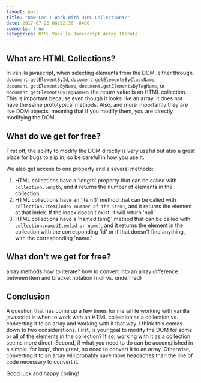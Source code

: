 ```yaml
---
layout: post
title: "How Can I Work With HTML Collections?"
date: 2017-07-20 08:52:36 -0400
comments: true
categories: HTML Vanilla Javascript Array Iterate
---
```


## What are HTML Collections?

In vanilla javascript, when selecting elements from the DOM, either through `document.getElementById`, `document.getElementsByClassName`, `document.getElementsByName`, `document.getElementsByTagName`, or `document.getElementsByTagNameNS` the return value is an HTML collection. This is important because even though it looks like an array, it does not have the same prototypical methods. Also, and more importantly they are live DOM objects, meaning that if you modify them, you are directly modifying the DOM.

## What do we get for free?

First off, the ability to modify the DOM directly is very useful but also a great place for bugs to slip in, so be careful in how you use it.

We also get access to one property and a several methods:
1. HTML collections have a 'length' property that can be called with `collection.length`, and it returns the number of elements in the collection.
2. HTML collections have an 'item()' method that can be called with `collection.item(index number of the item)`, and it returns the element at that index. If the index doesn't exist, it will return 'null'.
3. HTML collections have a 'namedItem()' method that can be called with `collection.namedItem(id or name)`, and it returns the element in the collection with the corresponding 'id' or if that doesn't find anything, with the corresponding 'name.'

## What don't we get for free?

array methods
how to iterate?
how to convert into an array
difference between item and bracket notation (null vs. undefined)

## Conclusion

A question that has come up a few times for me while working with vanilla javascript is when to work with an HTML collection as a collection vs. converting it to an array and working with it that way. I think this comes down to two considerations. First, is your goal to modify the DOM for some or all of the elements in the collection? If so, working with it as a collection seems more direct. Second, if what you need to do can be accomplished in a simple 'for loop', then great, no need to convert it to an array. Otherwise, converting it to an array will probably save more headaches than the line of code necessary to convert it.

Good luck and happy coding!
